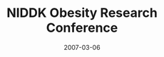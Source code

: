---
title: "NIDDK Obesity Research Conference"
project_id: 
date: 2007-03-06
conference_id: ""
presenters:
   - peter_bandettini
summary: "<p>NIDDK Obesity Research Conference, Bethesda, MD</p>"
file: /assets/presentations/T205.pdf
filename: T205.pdf
layout: presentation
---